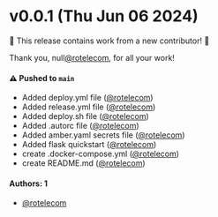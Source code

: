 # v0.0.1 (Thu Jun 06 2024)

:tada: This release contains work from a new contributor! :tada:

Thank you, null[@rotelecom](https://github.com/rotelecom), for all your work!

#### ⚠️ Pushed to `main`

- Added deploy.yml file ([@rotelecom](https://github.com/rotelecom))
- Added release.yml file ([@rotelecom](https://github.com/rotelecom))
- Added deploy.sh file ([@rotelecom](https://github.com/rotelecom))
- Added .autorc file ([@rotelecom](https://github.com/rotelecom))
- Added amber.yaml secrets file ([@rotelecom](https://github.com/rotelecom))
- Added flask quickstart ([@rotelecom](https://github.com/rotelecom))
- create .docker-compose.yml ([@rotelecom](https://github.com/rotelecom))
- create README.md ([@rotelecom](https://github.com/rotelecom))

#### Authors: 1

- [@rotelecom](https://github.com/rotelecom)
